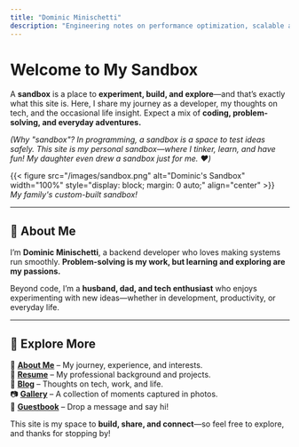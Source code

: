 ```yaml
---
title: "Dominic Minischetti"
description: "Engineering notes on performance optimization, scalable architecture, and reliable delivery."
---
```


# **Welcome to My Sandbox**  

A **sandbox** is a place to **experiment, build, and explore**—and that’s exactly what this site is. Here, I share my journey as a developer, my thoughts on tech, and the occasional life insight. Expect a mix of **coding, problem-solving, and everyday adventures.**  

*(Why "sandbox"? In programming, a sandbox is a space to test ideas safely. This site is my personal sandbox—where I tinker, learn, and have fun! My daughter even drew a sandbox just for me. ❤️)*  

{{< figure src="/images/sandbox.png" alt="Dominic's Sandbox" width="100%" style="display: block; margin: 0 auto;" align="center" >}}  
*My family's custom-built sandbox!*

---

## **👋 About Me**  
I’m **Dominic Minischetti**, a backend developer who loves making systems run smoothly. **Problem-solving is my work, but learning and exploring are my passions.**  

Beyond code, I’m a **husband, dad, and tech enthusiast** who enjoys experimenting with new ideas—whether in development, productivity, or everyday life.  

---

## **🚀 Explore More**  
📌 **[About Me](/about/)** – My journey, experience, and interests.  
💼 **[Resume](/resume/)** – My professional background and projects.  
📝 **[Blog](/posts/)** – Thoughts on tech, work, and life.  
📷 **[Gallery](/gallery/)** – A collection of moments captured in photos.  
💬 **[Guestbook](/guestbook/)** – Drop a message and say hi!  

This site is my space to **build, share, and connect**—so feel free to explore, and thanks for stopping by!  